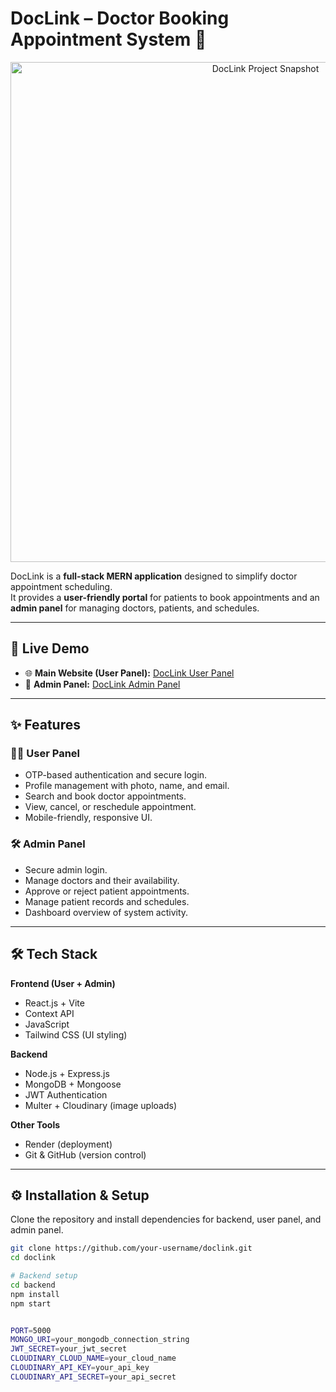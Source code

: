 # DocLink – Doctor Booking Appointment System 🏥

<p align="center">
  <img src="project-snapshot.png" alt="DocLink Project Snapshot" width="800"/>
</p>

DocLink is a **full-stack MERN application** designed to simplify doctor appointment scheduling.  
It provides a **user-friendly portal** for patients to book appointments and an **admin panel** for managing doctors, patients, and schedules.

---

## 🚀 Live Demo
- 🌐 **Main Website (User Panel):** [DocLink User Panel](https://doclink-doctor-2gk4.onrender.com)  
- 🔑 **Admin Panel:** [DocLink Admin Panel](https://doclink-admin-24s9.onrender.com)

---

## ✨ Features

### 👩‍⚕️ User Panel
- OTP-based authentication and secure login.  
- Profile management with photo, name, and email.  
- Search and book doctor appointments.  
- View, cancel, or reschedule appointment.  
- Mobile-friendly, responsive UI.  

### 🛠 Admin Panel
- Secure admin login.  
- Manage doctors and their availability.  
- Approve or reject patient appointments.  
- Manage patient records and schedules.  
- Dashboard overview of system activity.  

---

## 🛠 Tech Stack

**Frontend (User + Admin)**  
- React.js + Vite  
- Context API  
- JavaScript  
- Tailwind CSS (UI styling)  

**Backend**  
- Node.js + Express.js  
- MongoDB + Mongoose  
- JWT Authentication  
- Multer + Cloudinary (image uploads)  

**Other Tools**  
- Render (deployment)  
- Git & GitHub (version control)  

---

## ⚙️ Installation & Setup

Clone the repository and install dependencies for backend, user panel, and admin panel.

```bash
git clone https://github.com/your-username/doclink.git
cd doclink

# Backend setup
cd backend
npm install
npm start


PORT=5000
MONGO_URI=your_mongodb_connection_string
JWT_SECRET=your_jwt_secret
CLOUDINARY_CLOUD_NAME=your_cloud_name
CLOUDINARY_API_KEY=your_api_key
CLOUDINARY_API_SECRET=your_api_secret

